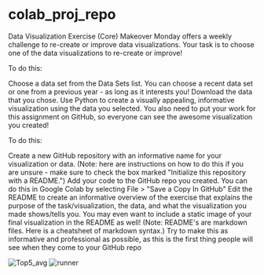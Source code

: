 # colab_proj_repo
Data Visualization Exercise (Core)
Makeover Monday offers a weekly challenge to re-create or improve data visualizations. Your task is to choose one of the data visualizations to re-create or improve!

To do this:

Choose a data set from the Data Sets list. You can choose a recent data set or one from a previous year - as long as it interests you!
Download the data that you chose.
Use Python to create a visually appealing, informative visualization using the data you selected.
You also need to put your work for this assignment on GitHub, so everyone can see the awesome visualization you created!

To do this:

Create a new GitHub repository with an informative name for your visualization or data. (Note: here are instructions on how to do this if you are unsure - make sure to check the box marked "Initialize this repository with a README.")
Add your code to the GitHub repo you created. You can do this in Google Colab by selecting File > "Save a Copy In GitHub"
Edit the README to create an informative overview of the exercise that explains the purpose of the task/visualization, the data, and what the visualization you made shows/tells you. You may even want to include a static image of your final visualization in the README as well! (Note: README's are markdown files. Here is a cheatsheet of markdown syntax.) Try to make this as informative and professional as possible, as this is the first thing people will see when they come to your GitHub repo

![Top5_avg](https://user-images.githubusercontent.com/15024128/140436738-8254c3f5-4a61-47df-b0ef-bcbd38f022db.png)
![runner](https://user-images.githubusercontent.com/15024128/140436743-827bde01-cf90-4c31-b24e-0cf747356d13.png)

